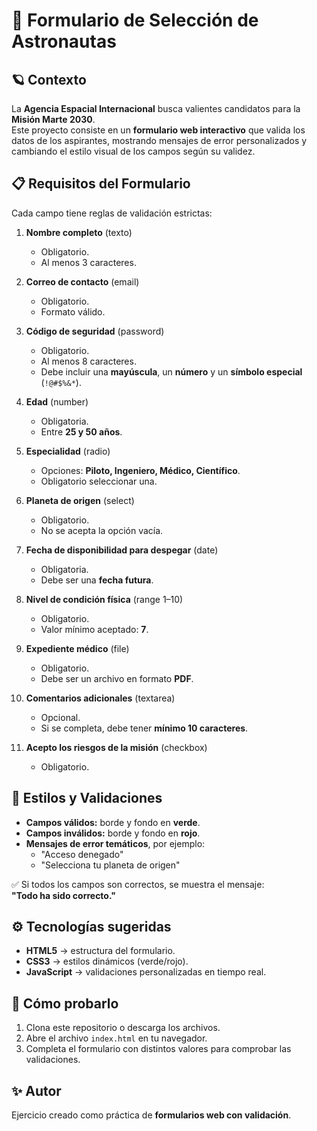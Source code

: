 # 🚀 Formulario de Selección de Astronautas

## 🪐 Contexto
La **Agencia Espacial Internacional** busca valientes candidatos para la **Misión Marte 2030**.  
Este proyecto consiste en un **formulario web interactivo** que valida los datos de los aspirantes, mostrando mensajes de error personalizados y cambiando el estilo visual de los campos según su validez.


## 📋 Requisitos del Formulario

Cada campo tiene reglas de validación estrictas:

1. **Nombre completo** (texto)  
   - Obligatorio.  
   - Al menos 3 caracteres.  

2. **Correo de contacto** (email)  
   - Obligatorio.  
   - Formato válido.  

3. **Código de seguridad** (password)  
   - Obligatorio.  
   - Al menos 8 caracteres.  
   - Debe incluir una **mayúscula**, un **número** y un **símbolo especial** (`!@#$%&*`).  

4. **Edad** (number)  
   - Obligatoria.  
   - Entre **25 y 50 años**.  

5. **Especialidad** (radio)  
   - Opciones: **Piloto, Ingeniero, Médico, Científico**.  
   - Obligatorio seleccionar una.  

6. **Planeta de origen** (select)  
   - Obligatorio.  
   - No se acepta la opción vacía.  

7. **Fecha de disponibilidad para despegar** (date)  
   - Obligatoria.  
   - Debe ser una **fecha futura**.  

8. **Nivel de condición física** (range 1–10)  
   - Obligatorio.  
   - Valor mínimo aceptado: **7**.  

9. **Expediente médico** (file)  
   - Obligatorio.  
   - Debe ser un archivo en formato **PDF**.  

10. **Comentarios adicionales** (textarea)  
    - Opcional.  
    - Si se completa, debe tener **mínimo 10 caracteres**.  

11. **Acepto los riesgos de la misión** (checkbox)  
    - Obligatorio.  


## 🎨 Estilos y Validaciones

- **Campos válidos:** borde y fondo en **verde**.  
- **Campos inválidos:** borde y fondo en **rojo**.  
- **Mensajes de error temáticos**, por ejemplo:  
  - "Acceso denegado"  
  - "Selecciona tu planeta de origen"  

✅ Si todos los campos son correctos, se muestra el mensaje:  
**"Todo ha sido correcto."**


## ⚙️ Tecnologías sugeridas

- **HTML5** → estructura del formulario.  
- **CSS3** → estilos dinámicos (verde/rojo).  
- **JavaScript** → validaciones personalizadas en tiempo real.  


## 🚀 Cómo probarlo

1. Clona este repositorio o descarga los archivos.  
2. Abre el archivo `index.html` en tu navegador.  
3. Completa el formulario con distintos valores para comprobar las validaciones.  
## ✨ Autor
Ejercicio creado como práctica de **formularios web con validación**.  
